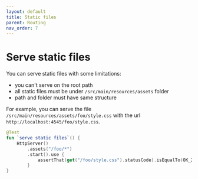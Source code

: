 ```yaml
---
layout: default
title: Static files
parent: Routing
nav_order: 7
---
```


# Serve static files
You can serve static files with some limitations:
* you can't serve on the root path
* all static files must be under `/src/main/resources/assets` folder
* path and folder must have same structure

For example, you can serve the file `/src/main/resources/assets/foo/style.css` with the url `http://localhost:4545/foo/style.css`.

```kotlin
@Test
fun `serve static files`() {
    HttpServer()
        .assets("/foo/*")
        .start().use {
            assertThat(get("/foo/style.css").statusCode).isEqualTo(OK_200)
        }
}
```
